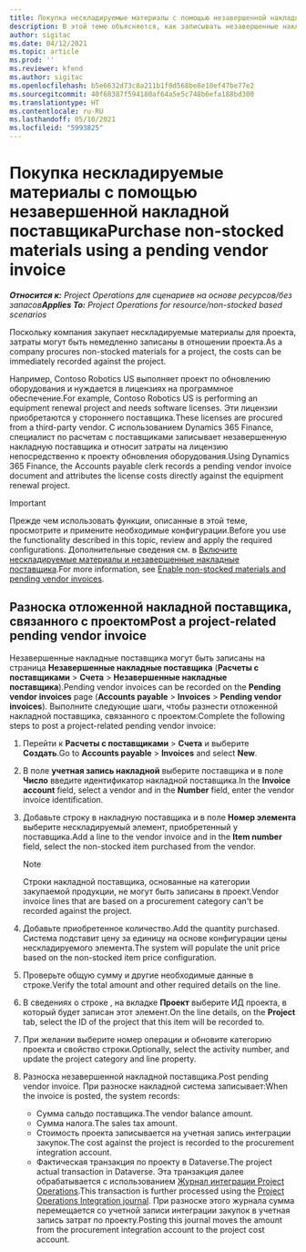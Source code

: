 ```yaml
---
title: Покупка нескладируемые материалы с помощью незавершенной накладной поставщика
description: В этой теме объясняется, как записывать незавершенные накладные поставщика.
author: sigitac
ms.date: 04/12/2021
ms.topic: article
ms.prod: ''
ms.reviewer: kfend
ms.author: sigitac
ms.openlocfilehash: b5e6632d73c8a211b1f0d568be8e10ef47be77e2
ms.sourcegitcommit: 40f68387f594180af64a5e5c748b6efa188bd300
ms.translationtype: HT
ms.contentlocale: ru-RU
ms.lasthandoff: 05/10/2021
ms.locfileid: "5993825"
---
```

# <a name="purchase-non-stocked-materials-using-a-pending-vendor-invoice"></a><span data-ttu-id="05f2d-103">Покупка нескладируемые материалы с помощью незавершенной накладной поставщика</span><span class="sxs-lookup"><span data-stu-id="05f2d-103">Purchase non-stocked materials using a pending vendor invoice</span></span>

<span data-ttu-id="05f2d-104">_**Относится к:** Project Operations для сценариев на основе ресурсов/без запасов_</span><span class="sxs-lookup"><span data-stu-id="05f2d-104">_**Applies To:** Project Operations for resource/non-stocked based scenarios_</span></span>

<span data-ttu-id="05f2d-105">Поскольку компания закупает нескладируемые материалы для проекта, затраты могут быть немедленно записаны в отношении проекта.</span><span class="sxs-lookup"><span data-stu-id="05f2d-105">As a company procures non-stocked materials for a project, the costs can be immediately recorded against the project.</span></span> 

<span data-ttu-id="05f2d-106">Например, Contoso Robotics US выполняет проект по обновлению оборудования и нуждается в лицензиях на программное обеспечение.</span><span class="sxs-lookup"><span data-stu-id="05f2d-106">For example, Contoso Robotics US is performing an equipment renewal project and needs software licenses.</span></span> <span data-ttu-id="05f2d-107">Эти лицензии приобретаются у стороннего поставщика.</span><span class="sxs-lookup"><span data-stu-id="05f2d-107">These licenses are procured from a third-party vendor.</span></span>  <span data-ttu-id="05f2d-108">С использованием Dynamics 365 Finance, специалист по расчетам с поставщиками записывает незавершенную накладную поставщика и относит затраты на лицензию непосредственно к проекту обновления оборудования.</span><span class="sxs-lookup"><span data-stu-id="05f2d-108">Using Dynamics 365 Finance, the Accounts payable clerk records a pending vendor invoice document and attributes the license costs directly against the equipment renewal project.</span></span> 

> [!IMPORTANT]
> <span data-ttu-id="05f2d-109">Прежде чем использовать функции, описанные в этой теме, просмотрите и примените необходимые конфигурации.</span><span class="sxs-lookup"><span data-stu-id="05f2d-109">Before you use the functionality described in this topic, review and apply the required configurations.</span></span> <span data-ttu-id="05f2d-110">Дополнительные сведения см. в [Включите нескладируемые материалы и незавершенные накладные поставщика](configure-materials-nonstocked.md).</span><span class="sxs-lookup"><span data-stu-id="05f2d-110">For more information, see [Enable non-stocked materials and pending vendor invoices](configure-materials-nonstocked.md).</span></span> 

## <a name="post-a-project-related-pending-vendor-invoice"></a><span data-ttu-id="05f2d-111">Разноска отложенной накладной поставщика, связанного с проектом</span><span class="sxs-lookup"><span data-stu-id="05f2d-111">Post a project-related pending vendor invoice</span></span> 

<span data-ttu-id="05f2d-112">Незавершенные накладные поставщика могут быть записаны на страница **Незавершенные накладные поставщика** (**Расчеты с поставщиками** > **Счета** > **Незавершенные накладные поставщика**).</span><span class="sxs-lookup"><span data-stu-id="05f2d-112">Pending vendor invoices can be recorded on the **Pending vendor invoices** page (**Accounts payable** > **Invoices** > **Pending vendor invoices**).</span></span> <span data-ttu-id="05f2d-113">Выполните следующие шаги, чтобы разнести отложенной накладной поставщика, связанного с проектом:</span><span class="sxs-lookup"><span data-stu-id="05f2d-113">Complete the following steps to post a project-related pending vendor invoice:</span></span>

1. <span data-ttu-id="05f2d-114">Перейти к **Расчеты с поставщиками** > **Счета** и выберите **Создать**.</span><span class="sxs-lookup"><span data-stu-id="05f2d-114">Go to **Accounts payable** > **Invoices** and select **New**.</span></span> 
2. <span data-ttu-id="05f2d-115">В поле **учетная запись накладной** выберите поставщика и в поле **Число** введите идентификатор накладной поставщика.</span><span class="sxs-lookup"><span data-stu-id="05f2d-115">In the **Invoice account** field, select a vendor and in the **Number** field, enter the vendor invoice identification.</span></span>
3. <span data-ttu-id="05f2d-116">Добавьте строку в накладную поставщика и в поле **Номер элемента** выберите нескладируемый элемент, приобретенный у поставщика.</span><span class="sxs-lookup"><span data-stu-id="05f2d-116">Add a line to the vendor invoice and in the **Item number** field, select the non-stocked item purchased from the vendor.</span></span> 

    > [!NOTE]
    > <span data-ttu-id="05f2d-117">Строки накладной поставщика, основанные на категории закупаемой продукции, не могут быть записаны в проект.</span><span class="sxs-lookup"><span data-stu-id="05f2d-117">Vendor invoice lines that are based on a procurement category can't be recorded against the project.</span></span> 
    
5. <span data-ttu-id="05f2d-118">Добавьте приобретенное количество.</span><span class="sxs-lookup"><span data-stu-id="05f2d-118">Add the quantity purchased.</span></span> <span data-ttu-id="05f2d-119">Система подставит цену за единицу на основе конфигурации цены нескладируемого элемента.</span><span class="sxs-lookup"><span data-stu-id="05f2d-119">The system will populate the unit price based on the non-stocked item price configuration.</span></span> 
6. <span data-ttu-id="05f2d-120">Проверьте общую сумму и другие необходимые данные в строке.</span><span class="sxs-lookup"><span data-stu-id="05f2d-120">Verify the total amount and other required details on the line.</span></span>
7. <span data-ttu-id="05f2d-121">В сведениях о строке , на вкладке **Проект** выберите ИД проекта, в который будет записан этот элемент.</span><span class="sxs-lookup"><span data-stu-id="05f2d-121">On the line details, on the **Project** tab, select the ID of the project that this item will be recorded to.</span></span>
8. <span data-ttu-id="05f2d-122">При желании выберите номер операции и обновите категорию проекта и свойство строки.</span><span class="sxs-lookup"><span data-stu-id="05f2d-122">Optionally, select the activity number, and update the project category and line property.</span></span>
9. <span data-ttu-id="05f2d-123">Разноска незавершенной накладной поставщика.</span><span class="sxs-lookup"><span data-stu-id="05f2d-123">Post pending vendor invoice.</span></span> <span data-ttu-id="05f2d-124">При разноске накладной система записывает:</span><span class="sxs-lookup"><span data-stu-id="05f2d-124">When the invoice is posted, the system records:</span></span>
    
    - <span data-ttu-id="05f2d-125">Сумма сальдо поставщика.</span><span class="sxs-lookup"><span data-stu-id="05f2d-125">The vendor balance amount.</span></span>
    - <span data-ttu-id="05f2d-126">Сумма налога.</span><span class="sxs-lookup"><span data-stu-id="05f2d-126">The sales tax amount.</span></span>
    - <span data-ttu-id="05f2d-127">Стоимость проекта записывается на учетная запись интеграции закупок.</span><span class="sxs-lookup"><span data-stu-id="05f2d-127">The cost against the project is recorded to the procurement integration account.</span></span>
    - <span data-ttu-id="05f2d-128">Фактическая транзакция по проекту в Dataverse.</span><span class="sxs-lookup"><span data-stu-id="05f2d-128">The project actual transaction in Dataverse.</span></span> <span data-ttu-id="05f2d-129">Эта транзакция далее обрабатывается с использованием [Журнал интеграции Project Operations](../project-accounting/project-operations-integration-journal.md).</span><span class="sxs-lookup"><span data-stu-id="05f2d-129">This transaction is further processed using the [Project Operations Integration journal](../project-accounting/project-operations-integration-journal.md).</span></span> <span data-ttu-id="05f2d-130">При разноске этого журнала сумма перемещается со учетной записи интеграции закупок в учетная запись затрат по проекту.</span><span class="sxs-lookup"><span data-stu-id="05f2d-130">Posting this journal moves the amount from the procurement integration account to the project cost account.</span></span>
